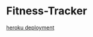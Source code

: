 # Fitness-Tracker

[heroku deployment](https://fitness-tracker2123.herokuapp.com/?id=5e632f8f65abb33887b6cf9c)